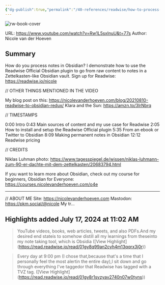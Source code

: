 ```yaml
---
{"dg-publish":true,"permalink":"/40-references/readwise/how-to-process-notes-in-obsidian-readwise-official-obsidian-plugin/","tags":["rw/articles"]}
---
```


![rw-book-cover](https://i.ytimg.com/vi/Rw1L5sxlnuU/maxresdefault.jpg)
  
URL: https://www.youtube.com/watch?v=Rw1L5sxlnuU&t=77s
Author: Nicole van der Hoeven

## Summary

How do you process notes in Obsidian? I demonstrate how to use the Readwise Official Obsidian plugin to go from raw content to notes in a Zettelkasten-like Obsidian vault. Sign up for Readwise: https://readwise.io/nicole


// OTHER THINGS MENTIONED IN THE VIDEO

My blog post on this: https://nicolevanderhoeven.com/blog/20210810-readwise-to-obsidian-redux/
Klara and the Sun: https://amzn.to/3IrNbrq


// TIMESTAMPS

0:00 Intro
0:43 Main sources of content and my use case for Readwise
2:05 How to install and setup the Readwise Official plugin
5:35 From an ebook or Twitter to Obsidian
8:09 Making permanent notes in Obsidian
12:12 Readwise pricing

// CREDITS

Niklas Luhman photo: https://www.tagesspiegel.de/wissen/niklas-luhmann-zum-90-er-dachte-mit-dem-zettelkasten/20683794.html

If you want to learn more about Obsidian, check out my course for beginners, Obsidian for Everyone: https://courses.nicolevanderhoeven.com/o4e

---
// ABOUT ME
Site: https://nicolevanderhoeven.com
Mastodon: https://pkm.social/@nicole
My tr...

## Highlights added July 17, 2024 at 11:02 AM
>YouTube videos, books, web articles, tweets, and also PDFs.And my desired end stateis to somehow distill all my learnings from theseinto my note taking tool, which is Obsidia ([View Highlight] (https://read.readwise.io/read/01gy8q99an2cyh4m13qqrx3j0r))


>Every day at 9:00 pm (I chose that,because that's a time that I personally feel the most alertin the entire day),I sit down and go through everything I've taggedor that Readwise has tagged with a TVZ tag. ([View Highlight] (https://read.readwise.io/read/01gy8r1svzyav2740n07w0tyns))


